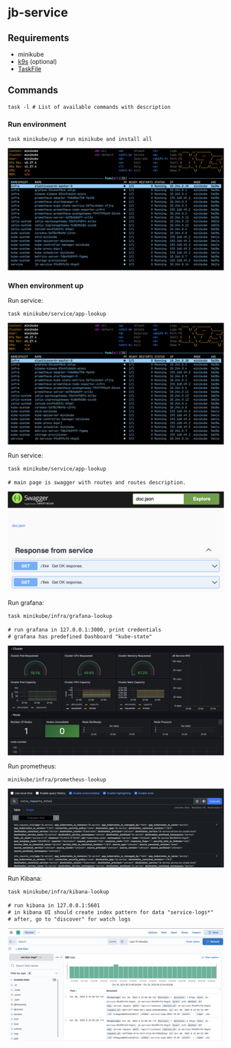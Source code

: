 # jb-service

## Requirements
 - minikube
 - [k9s](http://k9scli.io) (optional)
 - [TaskFile](https://taskfile.dev/installation/)

## Commands

```shell
task -l # List of available commands with description
```

### Run environment
```shell
task minikube/up # run minikube and install all
```
![all-pod](https://github.com/mr-chelyshkin/jb-service/blob/main/media/all-pods.png)

### When environment up
Run service:
```shell
task minikube/service/app-lookup
```
![all-pod](https://github.com/mr-chelyshkin/jb-service/blob/main/media/all-pods.png)


Run service:
```shell
task minikube/service/app-lookup

# main page is swagger with routes and routes description.
``` 
![service-main](https://github.com/mr-chelyshkin/jb-service/blob/main/media/service-main.png)

Run grafana:
```shell
task minikube/infra/grafana-lookup

# run grafana in 127.0.0.1:3000, print credentials
# grafana has predefined Dashboard "kube-state"
``` 
![grafana](https://github.com/mr-chelyshkin/jb-service/blob/main/media/grafana.png)

Run prometheus:
```shell
minikube/infra/prometheus-lookup
``` 
![prometheus](https://github.com/mr-chelyshkin/jb-service/blob/main/media/prometheus.png)

Run Kibana:
```shell
task minikube/infra/kibana-lookup

# run kibana in 127.0.0.1:5601
# in kibana UI should create index pattern for data "service-logs*"
# after, go to "discover" for watch logs
```
![kibana](https://github.com/mr-chelyshkin/jb-service/blob/main/media/kibana.png)
